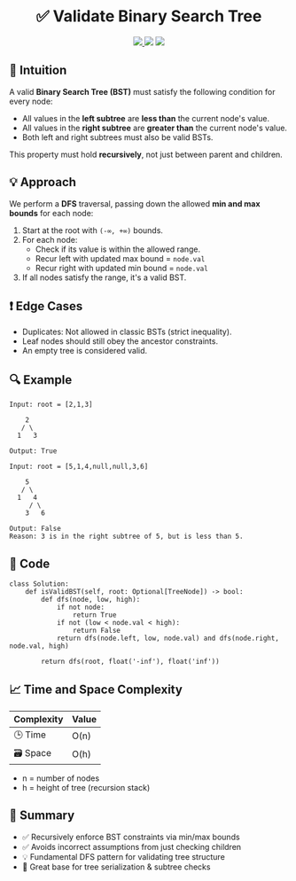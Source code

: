 <h1 align="center">✅ Validate Binary Search Tree</h1>

<p align="center">
  <a href="https://leetcode.com/problems/validate-binary-search-tree/">
    <img src="https://img.shields.io/badge/LeetCode-Validate%20BST-brightgreen?logo=leetcode&style=flat-square" />
  </a>
  <img src="https://img.shields.io/badge/Difficulty-Medium-yellow?style=flat-square" />
  <img src="https://img.shields.io/badge/Category-BST%2C%20DFS%2C%20Recursion-blueviolet?style=flat-square" />
</p>


## 🧠 Intuition

A valid **Binary Search Tree (BST)** must satisfy the following condition for every node:

- All values in the **left subtree** are **less than** the current node's value.
- All values in the **right subtree** are **greater than** the current node's value.
- Both left and right subtrees must also be valid BSTs.

This property must hold **recursively**, not just between parent and children.


## 💡 Approach

We perform a **DFS** traversal, passing down the allowed **min and max bounds** for each node:

1. Start at the root with `(-∞, +∞)` bounds.
2. For each node:
   - Check if its value is within the allowed range.
   - Recur left with updated max bound = `node.val`
   - Recur right with updated min bound = `node.val`
3. If all nodes satisfy the range, it's a valid BST.


## ❗ Edge Cases

- Duplicates: Not allowed in classic BSTs (strict inequality).
- Leaf nodes should still obey the ancestor constraints.
- An empty tree is considered valid.


## 🔍 Example

```
Input: root = [2,1,3]

    2
   / \
  1   3

Output: True

Input: root = [5,1,4,null,null,3,6]

    5
   / \
  1   4
     / \
    3   6

Output: False
Reason: 3 is in the right subtree of 5, but is less than 5.
```

## 🧾 Code

```
class Solution:
    def isValidBST(self, root: Optional[TreeNode]) -> bool:
        def dfs(node, low, high):
            if not node:
                return True
            if not (low < node.val < high):
                return False
            return dfs(node.left, low, node.val) and dfs(node.right, node.val, high)

        return dfs(root, float('-inf'), float('inf'))
```

## 📈 Time and Space Complexity

| Complexity | Value |
|------------|--------|
| 🕒 Time     | O(n)   |
| 🗃️ Space    | O(h)   |

- n = number of nodes
- h = height of tree (recursion stack)

## 📌 Summary

- ✅ Recursively enforce BST constraints via min/max bounds
- ✅ Avoids incorrect assumptions from just checking children
- 💡 Fundamental DFS pattern for validating tree structure
- 🔁 Great base for tree serialization & subtree checks
